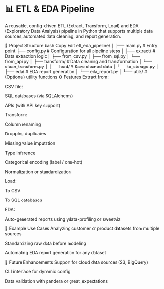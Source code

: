 # 📊 ETL & EDA Pipeline
A reusable, config-driven ETL (Extract, Transform, Load) and EDA (Exploratory Data Analysis) pipeline in Python that supports multiple data sources, automated data cleaning, and report generation.

📁 Project Structure
bash
Copy
Edit
etl_eda_pipeline/
│
├── main.py                  # Entry point
├── config.py                # Configuration for all pipeline steps
│
├── extract/                 # Data extraction logic
│   ├── from_csv.py
│   ├── from_sql.py
│   └── from_api.py
│
├── transform/               # Data cleaning and transformation
│   └── clean_transform.py
│
├── load/                    # Save cleaned data
│   └── to_storage.py
│
├── eda/                     # EDA report generation
│   └── eda_report.py
│
└── utils/                   # (Optional) utility functions
⚙️ Features
Extract from:

CSV files

SQL databases (via SQLAlchemy)

APIs (with API key support)

Transform:

Column renaming

Dropping duplicates

Missing value imputation

Type inference

Categorical encoding (label / one-hot)

Normalization or standardization

Load:

To CSV

To SQL databases

EDA:

Auto-generated reports using ydata-profiling or sweetviz

📌 Example Use Cases
Analyzing customer or product datasets from multiple sources

Standardizing raw data before modeling

Automating EDA report generation for any dataset

🧪 Future Enhancements
Support for cloud data sources (S3, BigQuery)

CLI interface for dynamic config

Data validation with pandera or great_expectations


